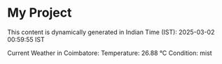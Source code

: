 # My Project

This content is dynamically generated in Indian Time (IST): 2025-03-02 00:59:55 IST


Current Weather in Coimbatore:
Temperature: 26.88 °C
Condition: mist
